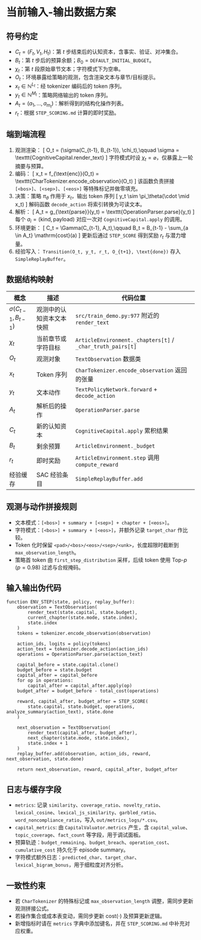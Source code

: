 # 当前输入-输出数据方案

## 符号约定
- $C_t = (F_t, V_t, H_t)$：第 $t$ 步结束后的认知资本，含事实、验证、对冲集合。
- $B_t$：第 $t$ 步后的预算余额；$B_0 = \texttt{DEFAULT\_INITIAL\_BUDGET}$。
- $\chi_t$：第 $t$ 段原始章节文本；字符模式下为空串。
- $O_t$：环境暴露给策略的观测，包含渲染文本与章节/目标提示。
- $x_t \in \mathbb{N}^{L_t}$：经 tokenizer 编码后的 token 序列。
- $y_t \in \mathbb{N}^{M_t}$：策略网络输出的 token 序列。
- $A_t = (a_1, \dots, a_{m_t})$：解析得到的结构化操作列表。
- $r_t$：根据 `STEP_SCORING.md` 计算的即时奖励。

## 端到端流程
1. 观测渲染：
   \[
   O_t = (\sigma(C_{t-1}, B_{t-1}), \chi_t),\qquad \sigma = \texttt{CognitiveCapital.render_text}
   \]
   字符模式时设 $\chi_t = \varnothing$，仅暴露上一轮摘要与预算。
2. 编码：
   \[
   x_t = f_{\text{enc}}(O_t) = \texttt{CharTokenizer.encode_observation}(O_t)
   \]
   该函数负责拼接 `[<bos>]`、`[<sep>]`、`[<eos>]` 等特殊标记并做零填充。
3. 决策：策略 $\pi_\theta$ 作用于 $x_t$，输出 token 序列
   \[
   y_t \sim \pi_\theta(\cdot \mid x_t)
   \]
   解码函数 `decode_action` 将索引转换为可读文本。
4. 解析：
   \[
   A_t = g_{\text{parse}}(y_t) = \texttt{OperationParser.parse}(y_t)
   \]
   每个 $a_i = (\mathrm{kind}, \mathrm{payload})$ 对应一次对 `CognitiveCapital.apply` 的调用。
5. 环境更新：
   \[
   C_t = \Gamma(C_{t-1}, A_t),\qquad B_t = B_{t-1} - \sum_{a \in A_t} \mathrm{cost}(a)
   \]
   更新后通过 `STEP_SCORE` 得到奖励 $r_t$ 与潜力增量。
6. 经验写入： `Transition(O_t, y_t, r_t, O_{t+1}, \text{done})` 存入 `SimpleReplayBuffer`。

## 数据结构映射
| 概念 | 描述 | 代码位置 |
| --- | --- | --- |
| $\sigma(C_{t-1}, B_{t-1})$ | 观测中的认知资本文本快照 | `src/train_demo.py:977` 附近的 `render_text` |
| $\chi_t$ | 当前章节或字符目标 | `ArticleEnvironment._chapters[t]` / `_char_truth_pairs[t]` |
| $O_t$ | 观测对象 | `TextObservation` 数据类 |
| $x_t$ | Token 序列 | `CharTokenizer.encode_observation` 返回的张量 |
| $y_t$ | 文本动作 | `TextPolicyNetwork.forward` + `decode_action` |
| $A_t$ | 解析后的操作 | `OperationParser.parse` |
| $C_t$ | 新的认知资本 | `CognitiveCapital.apply` 累积结果 |
| $B_t$ | 剩余预算 | `ArticleEnvironment._budget` |
| $r_t$ | 即时奖励 | `ArticleEnvironment.step` 调用 `compute_reward` |
| 经验缓存 | SAC 经验条目 | `SimpleReplayBuffer.add` |

## 观测与动作拼接规则
- 文本模式：`[<bos>] + summary + [<sep>] + chapter + [<eos>]`。
- 字符模式：`[<bos>] + summary + [<eos>]`，并额外记录 `target_char` 作比较。
- Token 化时保留 `<pad>/<bos>/<eos>/<sep>/<unk>`，长度超限时截断到 `max_observation_length`。
- 策略首 token 由 `first_step_distribution` 采样，后续 token 使用 Top-$p$ ($p=0.98$) 过滤与合规掩码。

## 输入输出伪代码
```pseudo
function ENV_STEP(state, policy, replay_buffer):
    observation = TextObservation(
        render_text(state.capital, state.budget),
        current_chapter(state.mode, state.index),
        state.index
    )
    tokens = tokenizer.encode_observation(observation)

    action_ids, logits = policy(tokens)
    action_text = tokenizer.decode_action(action_ids)
    operations = OperationParser.parse(action_text)

    capital_before = state.capital.clone()
    budget_before = state.budget
    capital_after = capital_before
    for op in operations:
        capital_after = capital_after.apply(op)
    budget_after = budget_before - total_cost(operations)

    reward, capital_after, budget_after = STEP_SCORE(
        state.capital, state.budget, operations, analyze_summary(action_text), state.done
    )

    next_observation = TextObservation(
        render_text(capital_after, budget_after),
        next_chapter(state.mode, state.index),
        state.index + 1
    )
    replay_buffer.add(observation, action_ids, reward, next_observation, state.done)

    return next_observation, reward, capital_after, budget_after
```

## 日志与缓存字段
- `metrics`: 记录 `similarity`、`coverage_ratio`、`novelty_ratio`、`lexical_cosine`、`lexical_js_similarity`、`garbled_ratio`、`word_noncompliance_ratio`，写入 `out/metrics_logs/*.csv`。
- `capital_metrics`: 由 `CapitalValuator.metrics` 产生，含 `capital_value`、`topic_coverage`、`fact_count` 等字段，用于调试面板。
- 预算轨迹：`budget_remaining`、`budget_breach`、`operation_cost`、`cumulative_cost` 持久化于 episode summary。
- 字符模式额外日志：`predicted_char`、`target_char`、`lexical_bigram_bonus`，用于细粒度对齐分析。

## 一致性约束
- 若 `CharTokenizer` 的特殊标记或 `max_observation_length` 调整，需同步更新观测拼接公式。
- 若操作集合或成本表变动，需同步更新 $\mathrm{cost}(\cdot)$ 及预算更新逻辑。
- 新增指标时请在 `metrics` 字典中添加键名，并在 `STEP_SCORING.md` 中补充对应权重。
